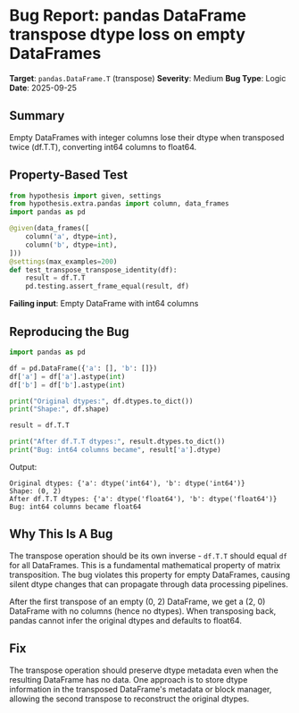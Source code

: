 # Bug Report: pandas DataFrame transpose dtype loss on empty DataFrames

**Target**: `pandas.DataFrame.T` (transpose)
**Severity**: Medium
**Bug Type**: Logic
**Date**: 2025-09-25

## Summary

Empty DataFrames with integer columns lose their dtype when transposed twice (df.T.T), converting int64 columns to float64.

## Property-Based Test

```python
from hypothesis import given, settings
from hypothesis.extra.pandas import column, data_frames
import pandas as pd

@given(data_frames([
    column('a', dtype=int),
    column('b', dtype=int),
]))
@settings(max_examples=200)
def test_transpose_transpose_identity(df):
    result = df.T.T
    pd.testing.assert_frame_equal(result, df)
```

**Failing input**: Empty DataFrame with int64 columns

## Reproducing the Bug

```python
import pandas as pd

df = pd.DataFrame({'a': [], 'b': []})
df['a'] = df['a'].astype(int)
df['b'] = df['b'].astype(int)

print("Original dtypes:", df.dtypes.to_dict())
print("Shape:", df.shape)

result = df.T.T

print("After df.T.T dtypes:", result.dtypes.to_dict())
print("Bug: int64 columns became", result['a'].dtype)
```

Output:
```
Original dtypes: {'a': dtype('int64'), 'b': dtype('int64')}
Shape: (0, 2)
After df.T.T dtypes: {'a': dtype('float64'), 'b': dtype('float64')}
Bug: int64 columns became float64
```

## Why This Is A Bug

The transpose operation should be its own inverse - `df.T.T` should equal `df` for all DataFrames. This is a fundamental mathematical property of matrix transposition. The bug violates this property for empty DataFrames, causing silent dtype changes that can propagate through data processing pipelines.

After the first transpose of an empty (0, 2) DataFrame, we get a (2, 0) DataFrame with no columns (hence no dtypes). When transposing back, pandas cannot infer the original dtypes and defaults to float64.

## Fix

The transpose operation should preserve dtype metadata even when the resulting DataFrame has no data. One approach is to store dtype information in the transposed DataFrame's metadata or block manager, allowing the second transpose to reconstruct the original dtypes.